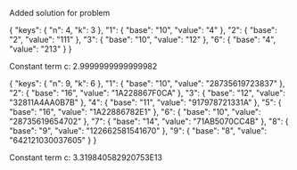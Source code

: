 Added solution for problem

{
"keys": {
"n": 4,
"k": 3
},
"1": {
"base": "10",
"value": "4"
},
"2": {
"base": "2",
"value": "111"
},
"3": {
"base": "10",
"value": "12"
},
"6": {
"base": "4",
"value": "213"
}
}

Constant term c: 2.9999999999999982

{
"keys": {
"n": 9,
"k": 6
},
"1": {
"base": "10",
"value": "28735619723837"
},
"2": {
"base": "16",
"value": "1A228867F0CA"
},
"3": {
"base": "12",
"value": "32811A4AA0B7B"
},
"4": {
"base": "11",
"value": "917978721331A"
},
"5": {
"base": "16",
"value": "1A22886782E1"
},
"6": {
"base": "10",
"value": "28735619654702"
},
"7": {
"base": "14",
"value": "71AB5070CC4B"
},
"8": {
"base": "9",
"value": "122662581541670"
},
"9": {
"base": "8",
"value": "642121030037605"
}
}

Constant term c: 3.319840582920753E13